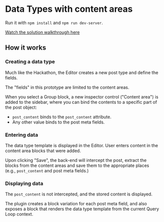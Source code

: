 # Data Types with content areas

Run it with `npm install` and `npm run dev-server`.

[Watch the solution walkthrough here](https://www.youtube.com/watch?v=pA_lq7eeGlg)

## How it works

### Creating a data type

Much like the Hackathon, the Editor creates a new post type and define the fields.

The "fields" in this prototype are limited to the content areas.

When you select a Group block, a new inspector control ("Content area") is added to the sidebar,
where you can bind the contents to a specific part of the post object:

- `post_content` binds to the `post_content` attribute.
- Any other value binds to the post meta fields.

### Entering data

The data type template is displayed in the Editor. User enters content in the content area blocks that were added.

Upon clicking "Save", the back-end will intercept the post, extract the blocks from the content areas and
save them to the appropriate places (e.g., `post_content` and post meta fields.)

### Displaying data

The `post_content` is not intercepted, and the stored content is displayed.

The plugin creates a block variation for each post meta field, and also exposes a block that renders the data type template from the current Query Loop context.
